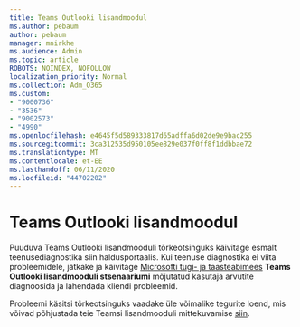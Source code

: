 ```yaml
---
title: Teams Outlooki lisandmoodul
ms.author: pebaum
author: pebaum
manager: mnirkhe
ms.audience: Admin
ms.topic: article
ROBOTS: NOINDEX, NOFOLLOW
localization_priority: Normal
ms.collection: Adm_O365
ms.custom:
- "9000736"
- "3536"
- "9002573"
- "4990"
ms.openlocfilehash: e4645f5d589333817d65adffa6d02de9e9bac255
ms.sourcegitcommit: 3ca312535d950105ee829e037f0ff8f1ddbbae72
ms.translationtype: MT
ms.contentlocale: et-EE
ms.lasthandoff: 06/11/2020
ms.locfileid: "44702202"
---
```

# <a name="teams-outlook-add-in"></a>Teams Outlooki lisandmoodul

Puuduva Teams Outlooki lisandmooduli tõrkeotsinguks käivitage esmalt teenusediagnostika siin haldusportaalis.  Kui teenuse diagnostika ei viita probleemidele, jätkake ja käivitage [Microsofti tugi- ja taasteabimees](https://aka.ms/SaRA-TeamsAddInScenario) **Teams Outlooki lisandmooduli stsenaariumi** mõjutatud kasutaja arvutite diagnoosida ja lahendada kliendi probleemid.

Probleemi käsitsi tõrkeotsinguks vaadake üle võimalike tegurite loend, mis võivad põhjustada teie Teamsi lisandmooduli mittekuvamise [siin](https://docs.microsoft.com/microsoftteams/teams-add-in-for-outlook#teams-meeting-add-in-in-outlook-for-windows-does-not-show).
